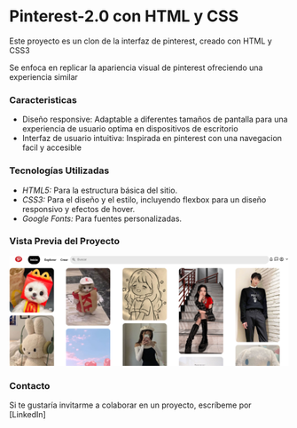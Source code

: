 # Pinterest-2.0 con HTML y CSS
Este proyecto es un clon de la interfaz de pinterest, creado con HTML y CSS3

Se enfoca en replicar la apariencia visual de pinterest ofreciendo una experiencia similar 

### Caracteristicas

* Diseño responsive: Adaptable a diferentes tamaños de pantalla para una experiencia de usuario optima en dispositivos de escritorio
* Interfaz de usuario intuitiva: Inspirada en pinterest con una navegacion facil y accesible

### Tecnologías Utilizadas
+ *HTML5:* Para la estructura básica del sitio.
+ *CSS3:* Para el diseño y el estilo, incluyendo flexbox para un diseño responsivo y efectos de hover.
+ *Google Fonts:* Para fuentes personalizadas.

### Vista Previa del Proyecto
![Demo](imagenes/Screenshot.png)
### Contacto
Si te gustaría invitarme a colaborar en un proyecto, escríbeme por [LinkedIn]
